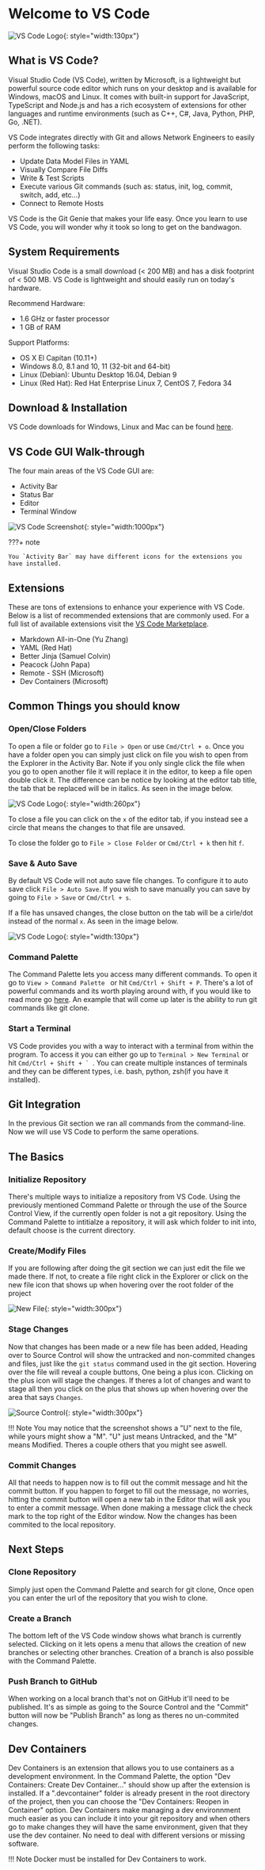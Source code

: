 # Welcome to VS Code

![VS Code Logo](assets/images/vscode_logo.png){: style="width:130px"}

## What is VS Code?

Visual Studio Code (VS Code), written by Microsoft, is a lightweight but powerful source code editor which runs on your desktop and is available for Windows, macOS and Linux. It comes with built-in support for JavaScript, TypeScript and Node.js and has a rich ecosystem of extensions for other languages and runtime environments (such as C++, C#, Java, Python, PHP, Go, .NET).

VS Code integrates directly with Git and allows Network Engineers to easily perform the following tasks:

- Update Data Model Files in YAML
- Visually Compare File Diffs
- Write & Test Scripts
- Execute various Git commands (such as: status, init, log, commit, switch, add, etc...)
- Connect to Remote Hosts

VS Code is the Git Genie that makes your life easy. Once you learn to use VS Code, you will wonder why it took so long to get on the bandwagon.

## System Requirements

Visual Studio Code is a small download (< 200 MB) and has a disk footprint of < 500 MB. VS Code is lightweight and should easily run on today's hardware.

Recommend Hardware:

- 1.6 GHz or faster processor
- 1 GB of RAM

Support Platforms:

- OS X El Capitan (10.11+)
- Windows 8.0, 8.1 and 10, 11 (32-bit and 64-bit)
- Linux (Debian): Ubuntu Desktop 16.04, Debian 9
- Linux (Red Hat): Red Hat Enterprise Linux 7, CentOS 7, Fedora 34

## Download & Installation

VS Code downloads for Windows, Linux and Mac can be found [here](https://code.visualstudio.com/download).

## VS Code GUI Walk-through

The four main areas of the VS Code GUI are:

- Activity Bar
- Status Bar
- Editor
- Terminal Window

![VS Code Screenshot](assets/images/vscode_screenshot.png){: style="width:1000px"}

???+ note

    You `Activity Bar` may have different icons for the extensions you have installed.

## Extensions

These are tons of extensions to enhance your experience with VS Code. Below is a list of recommended extensions that are commonly used. For a full list of available extensions visit the [VS Code Marketplace](https://marketplace.visualstudio.com/VSCode).

- Markdown All-in-One (Yu Zhang)
- YAML (Red Hat)
- Better Jinja (Samuel Colvin)
- Peacock (John Papa)
- Remote - SSH (Microsoft)
- Dev Containers (Microsoft)

## Common Things you should know

### Open/Close Folders

To open a file or folder go to ```File > Open``` or use ```Cmd/Ctrl + o```. Once you have a folder open you can simply just click on file you wish to open from the Explorer in the Activity Bar. Note if you only single click the file when you go to open another file it will replace it in the editor, to keep a file open double click it. The difference can be notice by looking at the editor tab title, the tab that be replaced will be in italics. As seen in the image below.

![VS Code Logo](assets/images/vscode_Editor_Open_Italics.png){: style="width:260px"}

To close a file you can click on the ```x``` of the editor tab, if you instead see a circle that means the changes to that file are unsaved.

To close the folder go to ```File > Close Folder``` or ```Cmd/Ctrl + k``` then hit ```f```.

### Save & Auto Save

By default VS Code will not auto save file changes. To configure it to auto save click ```File > Auto Save```. If you wish to save manually you can save by going to ```File > Save``` or ```Cmd/Ctrl + s```.

If a file has unsaved changes, the close button on the tab will be a cirle/dot instead of the normal ```x```. As seen in the image below.

![VS Code Logo](assets/images/vscode_Unsaved_Changes.png){: style="width:130px"}

### Command Palette

The Command Palette lets you access many different commands. To open it go to ```View > Command Palette ``` or hit ```Cmd/Ctrl + Shift + P```. There's a lot of powerful commands and its worth playing around with, if you would like to read more go [here](https://code.visualstudio.com/docs/getstarted/userinterface#_command-palette). An example that will come up later is the ability to run git commands like git clone.
  
### Start a Terminal

VS Code provides you with a way to interact with a terminal from within the program. To access it you can either go up to ```Terminal > New Terminal``` or hit ```Cmd/Ctrl + Shift + ` ```. You can create multiple instances of terminals and they can be different types, i.e. bash, python, zsh(if you have it installed).

## Git Integration

In the previous Git section we ran all commands from the command-line. Now we will use VS Code to perform the same operations.

## The Basics

### Initialize Repository

There's multiple ways to initialize a repository from VS Code. Using the previously mentioned Command Palette or through the use of the Source Control View, if the currently open folder is not a git repository. Using the Command Palette to intitialze a repository, it will ask which folder to init into, default choose is the current directory.

### Create/Modify Files

If you are following after doing the git section we can just edit the file we made there. If not, to create a file right click in the Explorer or click on the new file icon that shows up when hovering over the root folder of the project

![New File](assets/images/vscode_new_file.png){: style="width:300px"}

### Stage Changes

Now that changes has been made or a new file has been added, Heading over to Source Control will show the untracked and non-commited changes and files, just like the ```git status``` command used in the git section. Hovering over the file will reveal a couple buttons, One being a plus icon. Clicking on the plus icon will stage the changes. If theres a lot of changes and want to stage all then you click on the plus that shows up when hovering over the area that says ```Changes```.

![Source Control](assets/images/vscode_source_control.png){: style="width:300px"}

!!! Note
    You may notice that the screenshot shows a "U" next to the file, while yours might show a "M". "U" just means Untracked, and the "M" means Modified. Theres a couple others that you might see aswell.

### Commit Changes

All that needs to happen now is to fill out the commit message and hit the commit button. If you happen to forget to fill out the message, no worries, hitting the commit button will open a new tab in the Editor that will ask you to enter a commit message. When done making a message click the check mark to the top right of the Editor window. Now the changes has been commited to the local repository.

## Next Steps

### Clone Repository

Simply just open the Command Palette and search for git clone, Once open you can enter the url of the repository that you wish to clone.

### Create a Branch

The bottom left of the VS Code window shows what branch is currently selected. Clicking on it lets opens a menu that allows the creation of new branches or selecting other branches. Creation of a branch is also possible with the Command Palette.

### Push Branch to GitHub

When working on a local branch that's not on GitHub it'll need to be published. It's as simple as going to the Source Control and the "Commit" button will now be "Publish Branch" as long as theres no un-commited changes.

## Dev Containers

Dev Containers is an extension that allows you to use containers as a development environment. In the Command Palette, the option "Dev Containers: Create Dev Container..." should show up after the extension is installed. If a ".devcontainer" folder is already present in the root directory of the project, then you can choose the "Dev Containers: Reopen in Container" option. Dev Containers make managing a dev environnment much easier as you can include it into your git repository and when others go to make changes they will have the same environment, given that they use the dev container. No need to deal with different versions or missing software.

!!! Note
    Docker must be installed for Dev Containers to work.

